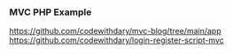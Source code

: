 ### MVC PHP Example
  https://github.com/codewithdary/mvc-blog/tree/main/app  
  https://github.com/codewithdary/login-register-script-mvc  
  
  
